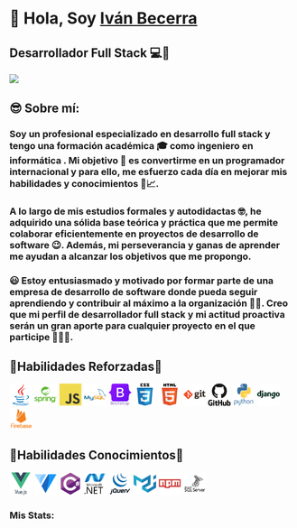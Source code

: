 # 👋 Hola, Soy [Iván Becerra](https://www.linkedin.com/in/ivan-becerra-dev/)

## Desarrollador Full Stack 💻💪

<img src="https://media.giphy.com/media/qgQUggAC3Pfv687qPC/giphy.gif" width="300px"/>

## 😎 Sobre mí:
### Soy un profesional especializado en desarrollo full stack y tengo una formación académica 🎓 como ingeniero en informática . Mi objetivo 🎯 es convertirme en un programador internacional y para ello, me esfuerzo cada día en mejorar mis habilidades y conocimientos 📝📈.
### A lo largo de mis estudios formales y autodidactas 🤓, he adquirido una sólida base teórica y práctica que me permite colaborar eficientemente en proyectos de desarrollo de software 😉. Además, mi perseverancia y ganas de aprender me ayudan a alcanzar los objetivos que me propongo.
### 😃 Estoy entusiasmado y motivado por formar parte de una empresa de desarrollo de software donde pueda seguir aprendiendo y contribuir al máximo a la organización 🤝💼. Creo que mi perfil de desarrollador full stack y mi actitud proactiva serán un gran aporte para cualquier proyecto en el que participe 🚀👨‍💻.

## 💪Habilidades Reforzadas💪
<div>
  <img src="https://github.com/devicons/devicon/blob/master/icons/java/java-original.svg" width="40px" height="40" />
  <img src="https://github.com/devicons/devicon/blob/master/icons/spring/spring-original-wordmark.svg" width="40px" height="40" />
  <img src="https://github.com/devicons/devicon/blob/master/icons/javascript/javascript-original.svg" width="40px" height="40" />
  <img src="https://github.com/devicons/devicon/blob/master/icons/mysql/mysql-original-wordmark.svg" width="40px" height="40" />
  <img src="https://github.com/devicons/devicon/blob/master/icons/bootstrap/bootstrap-original-wordmark.svg" width="40px" height="40" />
  <img src="https://github.com/devicons/devicon/blob/master/icons/css3/css3-original-wordmark.svg" width="40px" height="40" />
  <img src="https://github.com/devicons/devicon/blob/master/icons/html5/html5-original-wordmark.svg" width="40px" height="40" />
  <img src="https://github.com/devicons/devicon/blob/master/icons/git/git-original-wordmark.svg" width="40px" height="40" />
  <img src="https://github.com/devicons/devicon/blob/master/icons/github/github-original-wordmark.svg" width="40px" height="40" />
  <img src="https://github.com/devicons/devicon/blob/master/icons/python/python-original-wordmark.svg" width="40px" height="40" />
   <img src="https://github.com/devicons/devicon/blob/master/icons/django/django-plain-wordmark.svg" width="40px" height="40" />
  <img src="https://github.com/devicons/devicon/blob/master/icons/firebase/firebase-plain-wordmark.svg" width="40px" height="40" />
</div>

## 🧠Habilidades Conocimientos🧠
<div>
  <img src="https://github.com/devicons/devicon/blob/master/icons/vuejs/vuejs-original-wordmark.svg" width="40px" height="40" />
  <img src="https://github.com/devicons/devicon/blob/master/icons/vuetify/vuetify-original.svg" width="40px" height="40" />
  <img src="https://github.com/devicons/devicon/blob/master/icons/csharp/csharp-original.svg" width="40px" height="40" />
  <img src="https://github.com/devicons/devicon/blob/master/icons/dot-net/dot-net-original-wordmark.svg" width="40px" height="40" />
  <img src="https://github.com/devicons/devicon/blob/master/icons/jquery/jquery-original-wordmark.svg" width="40px" height="40" />
  <img src="https://github.com/devicons/devicon/blob/master/icons/materialui/materialui-original.svg" width="40px" height="40" />
  <img src="https://github.com/devicons/devicon/blob/master/icons/npm/npm-original-wordmark.svg" width="40px" height="40" />
  <img src="https://github.com/devicons/devicon/blob/master/icons/microsoftsqlserver/microsoftsqlserver-plain-wordmark.svg" width="40px" height="40" />
</div>

### Mis Stats:


<!--
**IvanBecerraA/IvanBecerraA** is a ✨ _special_ ✨ repository because its `README.md` (this file) appears on your GitHub profile.

Here are some ideas to get you started:

- 🔭 I’m currently working on ...
- 🌱 I’m currently learning ...
- 👯 I’m looking to collaborate on ...
- 🤔 I’m looking for help with ...
- 💬 Ask me about ...
- 📫 How to reach me: ...
- 😄 Pronouns: ...
- ⚡ Fun fact: ...
-->
